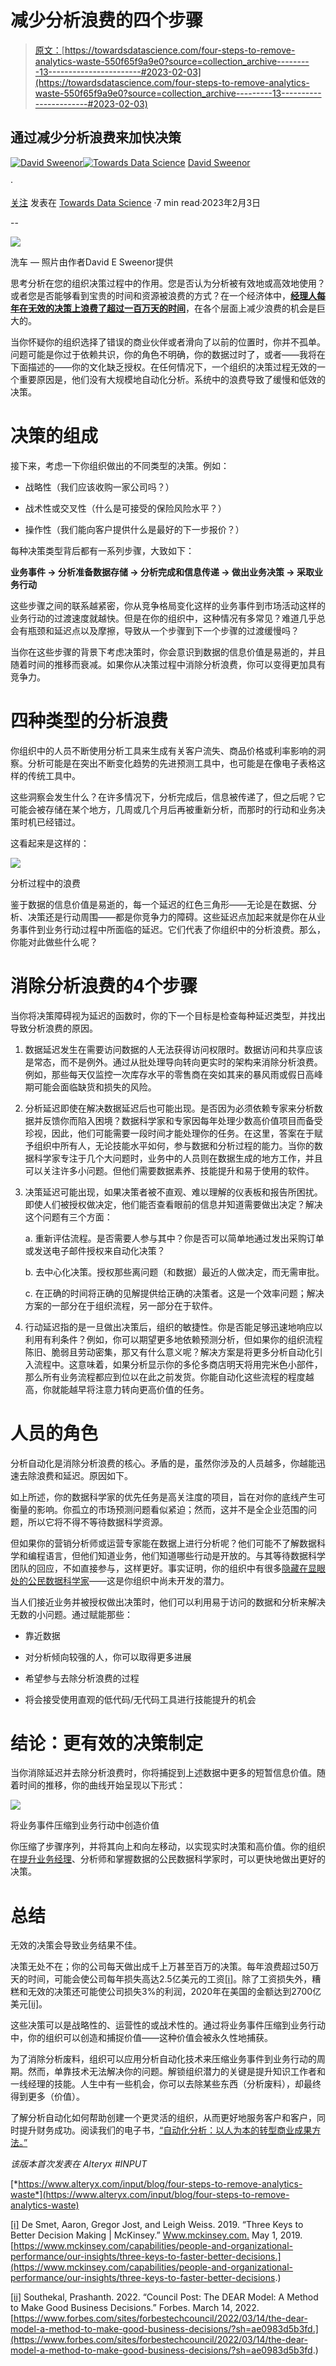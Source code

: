 # 减少分析浪费的四个步骤

> [原文：](https://towardsdatascience.com/four-steps-to-remove-analytics-waste-550f65f9a9e0?source=collection_archive---------13-----------------------#2023-02-03)[https://towardsdatascience.com/four-steps-to-remove-analytics-waste-550f65f9a9e0?source=collection_archive---------13-----------------------#2023-02-03](https://towardsdatascience.com/four-steps-to-remove-analytics-waste-550f65f9a9e0?source=collection_archive---------13-----------------------#2023-02-03)

## 通过减少分析浪费来加快决策

[](https://medium.com/@davidsweenor?source=post_page-----550f65f9a9e0--------------------------------)[![David Sweenor](../Images/7dbb5c549ab67bc78f906fb707969ff6.png)](https://medium.com/@davidsweenor?source=post_page-----550f65f9a9e0--------------------------------)[](https://towardsdatascience.com/?source=post_page-----550f65f9a9e0--------------------------------)[![Towards Data Science](../Images/a6ff2676ffcc0c7aad8aaf1d79379785.png)](https://towardsdatascience.com/?source=post_page-----550f65f9a9e0--------------------------------) [David Sweenor](https://medium.com/@davidsweenor?source=post_page-----550f65f9a9e0--------------------------------)

·

[关注](https://medium.com/m/signin?actionUrl=https%3A%2F%2Fmedium.com%2F_%2Fsubscribe%2Fuser%2Fec7aed1f3ef1&operation=register&redirect=https%3A%2F%2Ftowardsdatascience.com%2Ffour-steps-to-remove-analytics-waste-550f65f9a9e0&user=David+Sweenor&userId=ec7aed1f3ef1&source=post_page-ec7aed1f3ef1----550f65f9a9e0---------------------post_header-----------) 发表在 [Towards Data Science](https://towardsdatascience.com/?source=post_page-----550f65f9a9e0--------------------------------) ·7 min read·2023年2月3日[](https://medium.com/m/signin?actionUrl=https%3A%2F%2Fmedium.com%2F_%2Fvote%2Ftowards-data-science%2F550f65f9a9e0&operation=register&redirect=https%3A%2F%2Ftowardsdatascience.com%2Ffour-steps-to-remove-analytics-waste-550f65f9a9e0&user=David+Sweenor&userId=ec7aed1f3ef1&source=-----550f65f9a9e0---------------------clap_footer-----------)

--

[](https://medium.com/m/signin?actionUrl=https%3A%2F%2Fmedium.com%2F_%2Fbookmark%2Fp%2F550f65f9a9e0&operation=register&redirect=https%3A%2F%2Ftowardsdatascience.com%2Ffour-steps-to-remove-analytics-waste-550f65f9a9e0&source=-----550f65f9a9e0---------------------bookmark_footer-----------)![](../Images/c98018e6a588cb58912f51b2bcb5fa85.png)

洗车 — 照片由作者David E Sweenor提供

思考分析在您的组织决策过程中的作用。您是否认为分析被有效地或高效地使用？或者您是否能够看到宝贵的时间和资源被浪费的方式？在一个经济体中，[**经理人每年在无效的决策上浪费了超过一百万天的时间**](https://www.mckinsey.com/capabilities/people-and-organizational-performance/our-insights/three-keys-to-faster-better-decisions)，在各个层面上减少浪费的机会是巨大的。

当你怀疑你的组织选择了错误的商业伙伴或者滑向了以前的位置时，你并不孤单。问题可能是你过于依赖共识，你的角色不明确，你的数据过时了，或者——我将在下面描述的——你的文化缺乏授权。在任何情况下，一个组织的决策过程无效的一个重要原因是，他们没有大规模地自动化分析。系统中的浪费导致了缓慢和低效的决策。

# 决策的组成

接下来，考虑一下你组织做出的不同类型的决策。例如：

+   战略性（我们应该收购一家公司吗？）

+   战术性或交叉性（什么是可接受的保险风险水平？）

+   操作性（我们能向客户提供什么是最好的下一步报价？）

每种决策类型背后都有一系列步骤，大致如下：

**业务事件 → 分析准备数据存储 → 分析完成和信息传递 → 做出业务决策 → 采取业务行动**

这些步骤之间的联系越紧密，你从竞争格局变化这样的业务事件到市场活动这样的业务行动的过渡速度就越快。但是在你的组织中，这种情况有多常见？难道几乎总会有瓶颈和延迟点以及摩擦，导致从一个步骤到下一个步骤的过渡缓慢吗？

当你在这些步骤的背景下考虑决策时，你会意识到数据的信息价值是易逝的，并且随着时间的推移而衰减。如果你从决策过程中消除分析浪费，你可以变得更加具有竞争力。

# 四种类型的分析浪费

你组织中的人员不断使用分析工具来生成有关客户流失、商品价格或利率影响的洞察。分析可能是在突出不断变化趋势的先进预测工具中，也可能是在像电子表格这样的传统工具中。

这些洞察会发生什么？在许多情况下，分析完成后，信息被传递了，但之后呢？它可能会被存储在某个地方，几周或几个月后再被重新分析，而那时的行动和业务决策时机已经错过。

这看起来是这样的：

![](../Images/571f81685099b72d45c682d60c1019ed.png)

分析过程中的浪费

鉴于数据的信息价值是易逝的，每一个延迟的红色三角形——无论是在数据、分析、决策还是行动周围——都是你竞争力的障碍。这些延迟点加起来就是你在从业务事件到业务行动过程中所面临的延迟。它们代表了你组织中的分析浪费。那么，你能对此做些什么呢？

# 消除分析浪费的4个步骤

当你将决策障碍视为延迟的函数时，你的下一个目标是检查每种延迟类型，并找出导致分析浪费的原因。

1.  数据延迟发生在需要访问数据的人无法获得访问权限时。数据访问和共享应该是常态，而不是例外。通过从批处理导向转向更实时的架构来消除分析浪费。例如，那些每天仅监控一次库存水平的零售商在突如其来的暴风雨或假日高峰期可能会面临缺货和损失的风险。

1.  分析延迟即使在解决数据延迟后也可能出现。是否因为必须依赖专家来分析数据并反馈你而陷入困境？数据科学家和专家因每年处理少数高价值项目而备受珍视，因此，他们可能需要一段时间才能处理你的任务。在这里，答案在于赋予组织中所有人，无论技能水平如何，参与数据和分析过程的能力。当你的数据科学家专注于几个大问题时，业务中的人员则在数据生成的地方工作，并且可以关注许多小问题。但他们需要数据素养、技能提升和易于使用的软件。

1.  决策延迟可能出现，如果决策者被不直观、难以理解的仪表板和报告所困扰。即使人们被授权做决定，他们能否查看眼前的信息并知道需要做出决定？解决这个问题有三个方面：

    a. 重新评估流程。是否需要人参与其中？你是否可以简单地通过发出采购订单或发送电子邮件授权来自动化决策？

    b. 去中心化决策。授权那些离问题（和数据）最近的人做决定，而无需审批。

    c. 在正确的时间将正确的见解提供给正确的决策者。这是一个效率问题；解决方案的一部分在于组织流程，另一部分在于软件。

1.  行动延迟指的是一旦做出决策后，组织的敏捷性。你是否能足够迅速地响应以利用有利条件？例如，你可以期望更多地依赖预测分析，但如果你的组织流程陈旧、脆弱且劳动密集，那又有什么意义呢？解决方案是将更多分析自动化引入流程中。这意味着，如果分析显示你的多伦多商店明天将用完米色小部件，那么所有业务流程都应到位以在此之前发货。你能自动化这些流程的程度越高，你就能越早将注意力转向更高价值的任务。

# 人员的角色

分析自动化是消除分析浪费的核心。矛盾的是，虽然你涉及的人员越多，你越能迅速去除浪费和延迟。原因如下。

如上所述，你的数据科学家的优先任务是高关注度的项目，旨在对你的底线产生可衡量的影响。你孤立的市场预测问题看似紧迫；然而，这并不是全企业范围的问题，所以它将不得不等待数据科学资源。

但如果你的营销分析师或运营专家能在数据上进行分析呢？他们可能不了解数据科学和编程语言，但他们知道业务，他们知道哪些行动是开放的。与其等待数据科学团队的回应，不如直接参与，这样更好。事实证明，你的组织中有很多[隐藏在显眼处的公民数据科学家](https://www.alteryx.com/input/blog/3-steps-to-accelerate-your-analytics-transformation?utm_source=medium.com&utm_medium=referrer&utm_term=davidsweenor)——这是你组织中尚未开发的潜力。

当人们接近业务并被授权做出决策时，他们可以利用易于访问的数据和分析来解决无数的小问题。通过赋能那些：

+   靠近数据

+   对分析倾向较强的人，你可以取得更多进展

+   希望参与去除分析浪费的过程

+   将会接受使用直观的低代码/无代码工具进行技能提升的机会

# 结论：更有效的决策制定

当你消除延迟并去除分析浪费时，你将捕捉到上述数据中更多的短暂信息价值。随着时间的推移，你的曲线开始呈现以下形式：

![](../Images/41e3c2f4805e53367048ef46778e5ad2.png)

将业务事件压缩到业务行动中创造价值

你压缩了步骤序列，并将其向上和向左移动，以实现实时决策和高价值。你的组织在[提升业务经理](https://www.alteryx.com/input/blog/why-is-the-upskilling-of-data-and-analytics-so-important-for-government)、分析师和掌握数据的公民数据科学家时，可以更快地做出更好的决策。

# 总结

无效的决策会导致业务结果不佳。

决策无处不在；你的公司每天做出成千上万甚至百万的决策。每年浪费超过50万天的时间，可能会使公司每年损失高达2.5亿美元的工资[[i]](#_edn1)。除了工资损失外，糟糕和无效的决策还可能使公司损失3%的利润，2020年在美国的金额达到2700亿美元[[ii]](#_edn2)。

这些决策可以是战略性的、运营性的或战术性的。通过将业务事件压缩到业务行动中，你的组织可以创造和捕捉价值——这种价值会被永久性地捕获。

为了消除分析废料，组织可以应用分析自动化技术来压缩业务事件到业务行动的周期。然而，单靠技术无法解决你的问题。解锁组织潜力的关键是提升知识工作者和一线经理的技能。人生中有一些机会，你可以去除某些东西（分析废料），却最终得到更多（价值）。

了解分析自动化如何帮助创建一个更灵活的组织，从而更好地服务客户和客户，同时提升财务成功。阅读我们的电子书，[“自动化分析：以人为本的转型商业成果方法。”](https://www.alteryx.com/resources/e-book/automating-analytics?utm_source=medium.com&utm_medium=referrer&utm_term=davidsweenor)

*该版本首次发表在 Alteryx #INPUT*

[*https://www.alteryx.com/input/blog/four-steps-to-remove-analytics-waste*](https://www.alteryx.com/input/blog/four-steps-to-remove-analytics-waste)

[[i]](#_ednref1) De Smet, Aaron, Gregor Jost, and Leigh Weiss. 2019\. “Three Keys to Better Decision Making | McKinsey.” [Www.mckinsey.com.](http://Www.mckinsey.com.) May 1, 2019\. [https://www.mckinsey.com/capabilities/people-and-organizational-performance/our-insights/three-keys-to-faster-better-decisions.](https://www.mckinsey.com/capabilities/people-and-organizational-performance/our-insights/three-keys-to-faster-better-decisions.)

[[ii]](#_ednref2) Southekal, Prashanth. 2022\. “Council Post: The DEAR Model: A Method to Make Good Business Decisions.” Forbes. March 14, 2022\. [https://www.forbes.com/sites/forbestechcouncil/2022/03/14/the-dear-model-a-method-to-make-good-business-decisions/?sh=ae0983d5b3fd.](https://www.forbes.com/sites/forbestechcouncil/2022/03/14/the-dear-model-a-method-to-make-good-business-decisions/?sh=ae0983d5b3fd.)
